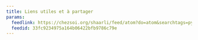 ```yaml
---
title: Liens utiles et à partager
params:
  feedlink: https://chezsoi.org/shaarli/feed/atom?do=atom&searchtags=python+FromPelican
  feedid: 33fc9234975a164b06422bfb9786c79e
---
```

